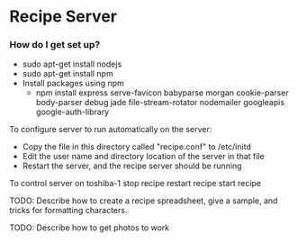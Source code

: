 # Recipe Server #

### How do I get set up? ###

* sudo apt-get install nodejs
* sudo apt-get install npm
* Install packages using npm
    * npm install express serve-favicon babyparse morgan cookie-parser body-parser debug jade file-stream-rotator nodemailer googleapis google-auth-library

To configure server to run automatically on the server:
* Copy the file in this directory called "recipe.conf" to /etc/initd
* Edit the user name and directory location of the server in that file
* Restart the server, and the recipe server should be running

To control server on toshiba-1
  stop recipe
  restart recipe
  start recipe

TODO: Describe how to create a recipe spreadsheet, give a sample, and tricks for formatting characters.

TODO: Describe how to get photos to work
